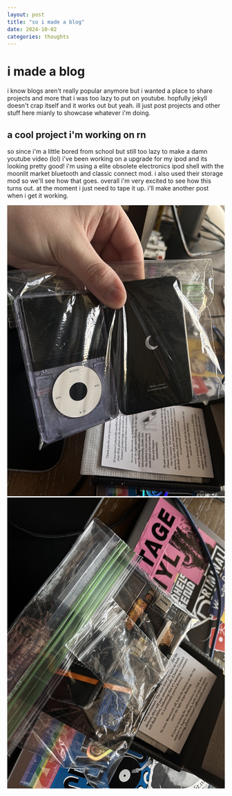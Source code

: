 ```yaml
---
layout: post
title: "so i made a blog"
date: 2024-10-02
categories: thoughts
---
```


# i made a blog
i know blogs aren't really popular anymore but i wanted a place to share projects and more that i was too lazy to put on youtube. hopfully jekyll doesn't crap itself and it works out but yeah. ill just post projects and other stuff here mianly to showcase whatever i'm doing.

## a cool project i'm working on rn
so since i'm a little bored from school but still too lazy to make a damn youtube video (lol) i've been working on a upgrade for my ipod and its looking pretty good! i'm using a elite obsolete electronics ipod shell with the moonlit market bluetooth and classic connect mod. i also used their storage mod so we'll see how that goes. overall i'm very excited to see how this turns out. at the moment i just need to tape it up. i'll make another post when i get it working.

![image 1 of modding ipod in progress](../_assets/blogs/ipod1.jpg)
![image 2 of modding ipod in progress](../_assets/blogs/ipod2.jpg)